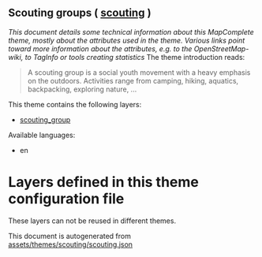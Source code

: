 [//]: # (WARNING: this file is automatically generated. Please find the sources at the bottom and edit those sources)

## Scouting groups ( [scouting](https://mapcomplete.org/scouting) )
_This document details some technical information about this MapComplete theme, mostly about the attributes used in the theme. Various links point toward more information about the attributes, e.g. to the OpenStreetMap-wiki, to TagInfo or tools creating statistics_
The theme introduction reads:

> A scouting group is a social youth movement with a heavy emphasis on the outdoors. Activities range from camping, hiking, aquatics, backpacking, exploring nature, ...

This theme contains the following layers:

 - [scouting_group](../Layers/scouting_group.md)

Available languages:

 - en

# Layers defined in this theme configuration file
These layers can not be reused in different themes.


This document is autogenerated from [assets/themes/scouting/scouting.json](https://github.com/pietervdvn/MapComplete/blob/develop/assets/themes/scouting/scouting.json)
